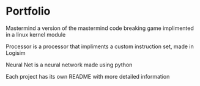# Portfolio

Mastermind a version of the mastermind code breaking game implimented in a linux kernel module

Processor is a processor that impliments a custom instruction set, made in Logisim

Neural Net is a neural network made using python

Each project has its own README with more detailed information
